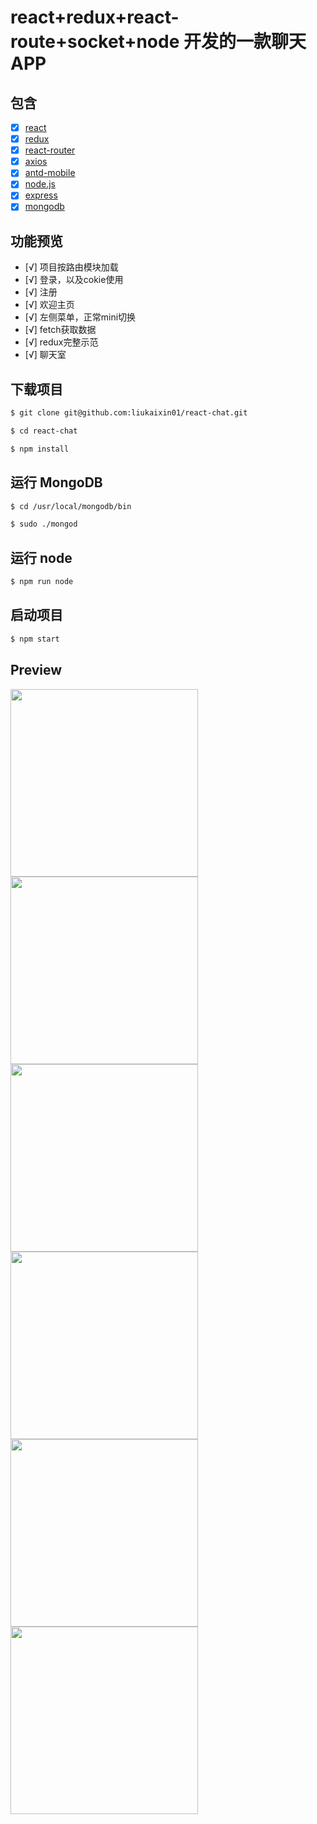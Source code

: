 # react+redux+react-route+socket+node 开发的一款聊天APP

## 包含

- [x] [react](https://reactjs.org/)
- [x] [redux](http://cn.redux.js.org/)
- [x] [react-router](http://www.ruanyifeng.com/blog/2016/05/react_router.html?utm_source=tool.lu)
- [x] [axios](https://www.npmjs.com/package/axios)
- [x] [antd-mobile](https://mobile.ant.design)
- [x] [node.js](http://nodejs.cn/)
- [x] [express](http://www.expressjs.com.cn/)
- [x] [mongodb](http://www.runoob.com/mongodb/mongodb-tutorial.html)

## 功能预览
- [√] 项目按路由模块加载
- [√] 登录，以及cokie使用
- [√] 注册
- [√] 欢迎主页
- [√] 左侧菜单，正常mini切换
- [√] fetch获取数据
- [√] redux完整示范
- [√] 聊天室

## 下载项目

```sh
$ git clone git@github.com:liukaixin01/react-chat.git
```
```sh
$ cd react-chat
```
```sh
$ npm install
```

## 运行 MongoDB

```sh
$ cd /usr/local/mongodb/bin
```
```sh
$ sudo ./mongod
```

## 运行 node

```sh
$ npm run node
```

## 启动项目

```sh
$ npm start
```

## Preview
<img src="http://liukaixin.cn/react-chat/git-hub/login.png" width="300">  <img src="http://liukaixin.cn/react-chat/git-hub/register.png" width="300">
<img src="http://liukaixin.cn/react-chat/git-hub/leader-register.png" width="300">  <img src="http://liukaixin.cn/react-chat/git-hub/genuis-register.png" width="300">
<img src="http://liukaixin.cn/react-chat/git-hub/leader-view.png" width="300"> <img src="http://liukaixin.cn/react-chat/git-hub/genuis-view.png" width="300">

